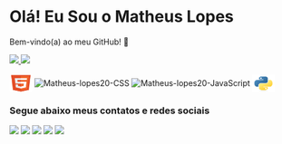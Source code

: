 # Olá! Eu Sou o Matheus Lopes

Bem-vindo(a) ao meu GitHub! 👋

<div>
  <a href="https://github.com/Matheus-lopes20">
    <img height="180em" src="https://github-readme-stats.vercel.app/api?username=Matheus-lopes20&show_icons=true&theme=tokyonight&include_all_commits=true&count_private=true"/>
  </a>
  <a href="https://github.com/Matheus-lopes20">
    <img height="180em" src="https://github-readme-stats.vercel.app/api/top-langs/?username=Matheus-lopes20&layout=compact&langs_count=7&theme=dark"/>
  </a>
</div>

<div style="display: inline_block"><br>
  <img align="center" alt="Matheus-lopes20-HTML" height="30" width="40" src="https://raw.githubusercontent.com/devicons/devicon/master/icons/html5/html5-original.svg">
  <img align="center" alt="Matheus-lopes20-CSS" height="30" width="40" src="https://cdn.jsdelivr.net/gh/devicons/devicon/icons/css3/css3-original.svg">
  <img align="center" alt="Matheus-lopes20-JavaScript" height="30" width="40" src="https://cdn.jsdelivr.net/gh/devicons/devicon/icons/javascript/javascript-original.svg">
  <img align="center" alt="Matheus-lopes20-Python" height="30" width="40" src="https://raw.githubusercontent.com/devicons/devicon/master/icons/python/python-original.svg">
</div>

### Segue abaixo meus contatos e redes sociais 
<div>
  <a href="mailto:matheuslopes040504@gmail.com"><img src="https://img.shields.io/badge/-Gmail-%23333?style=for-the-badge&logo=gmail&logoColor=white" target="_black"></a>
  <a href="https://www.linkedin.com/in/matheus-lopes-05141126a/" target="_blank"><img src="https://img.shields.io/badge/-LinkedIn-%230077B5?style=for-the-badge&logo=linkedin&logoColor=white" target="_blank"></a>
  <a href="https://www.instagram.com/matheuss_s.l/" target="_blank"><img src="https://img.shields.io/badge/-Instagram-%23E4405F?style=for-the-badge&logo=instagram&logoColor=white" target="_blank"></a>
  <a href="https://wa.me/5577981055868" target="_blank"><img src="https://img.shields.io/badge/WhatsApp-25D366?style=for-the-badge&logo=whatsapp&logoColor=white"></a>
  <a href=".matheus789" target="_blank"><img src="https://img.shields.io/badge/Discord-7289DA?style=for-the-badge&logo=discord&logoColor=white" target="_blank"></a>   
</div>
